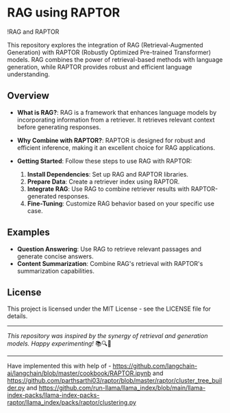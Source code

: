 # RAG using RAPTOR

!RAG and RAPTOR

This repository explores the integration of RAG (Retrieval-Augmented Generation) with RAPTOR (Robustly Optimized Pre-trained Transformer) models. RAG combines the power of retrieval-based methods with language generation, while RAPTOR provides robust and efficient language understanding.

## Overview

- **What is RAG?**: RAG is a framework that enhances language models by incorporating information from a retriever. It retrieves relevant context before generating responses.
- **Why Combine with RAPTOR?**: RAPTOR is designed for robust and efficient inference, making it an excellent choice for RAG applications.
- **Getting Started**: Follow these steps to use RAG with RAPTOR:

    1. **Install Dependencies**: Set up RAG and RAPTOR libraries.
    2. **Prepare Data**: Create a retriever index using RAPTOR.
    3. **Integrate RAG**: Use RAG to combine retriever results with RAPTOR-generated responses.
    4. **Fine-Tuning**: Customize RAG behavior based on your specific use case.

## Examples

- **Question Answering**: Use RAG to retrieve relevant passages and generate concise answers.
- **Content Summarization**: Combine RAG's retrieval with RAPTOR's summarization capabilities.

## License

This project is licensed under the MIT License - see the LICENSE file for details.

---

_This repository was inspired by the synergy of retrieval and generation models. Happy experimenting!_ 📚🔍🤖


---

Have implemented this with help of -
 https://github.com/langchain-ai/langchain/blob/master/cookbook/RAPTOR.ipynb
 and
 https://github.com/parthsarthi03/raptor/blob/master/raptor/cluster_tree_builder.py
 and
 https://github.com/run-llama/llama_index/blob/main/llama-index-packs/llama-index-packs-raptor/llama_index/packs/raptor/clustering.py

